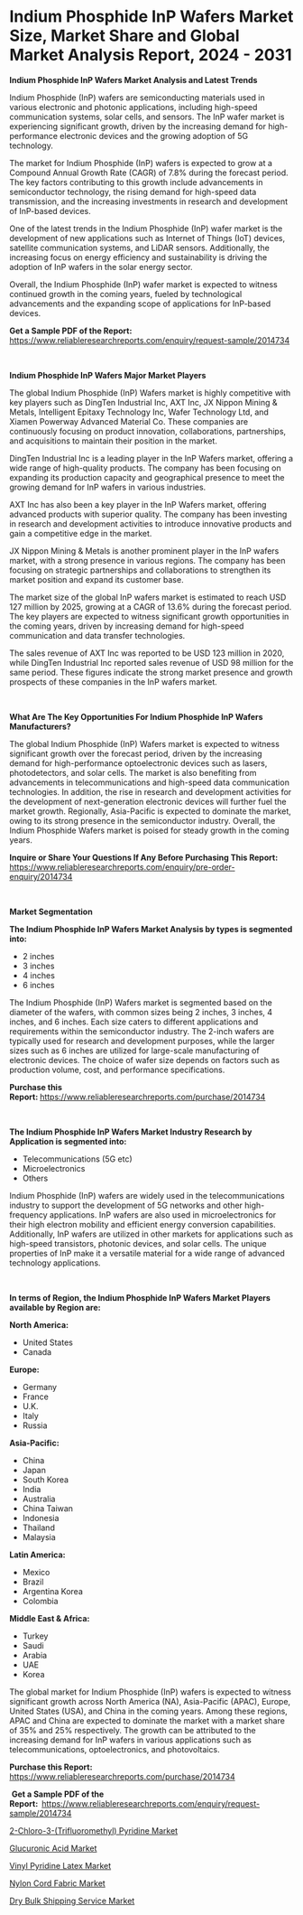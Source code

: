 <p><h1>Indium Phosphide InP Wafers Market Size, Market Share and Global Market Analysis Report, 2024 - 2031</h1></p><p><strong>Indium Phosphide InP Wafers Market Analysis and Latest Trends</strong></p>
<p><p>Indium Phosphide (InP) wafers are semiconducting materials used in various electronic and photonic applications, including high-speed communication systems, solar cells, and sensors. The InP wafer market is experiencing significant growth, driven by the increasing demand for high-performance electronic devices and the growing adoption of 5G technology.</p><p>The market for Indium Phosphide (InP) wafers is expected to grow at a Compound Annual Growth Rate (CAGR) of 7.8% during the forecast period. The key factors contributing to this growth include advancements in semiconductor technology, the rising demand for high-speed data transmission, and the increasing investments in research and development of InP-based devices.</p><p>One of the latest trends in the Indium Phosphide (InP) wafer market is the development of new applications such as Internet of Things (IoT) devices, satellite communication systems, and LiDAR sensors. Additionally, the increasing focus on energy efficiency and sustainability is driving the adoption of InP wafers in the solar energy sector.</p><p>Overall, the Indium Phosphide (InP) wafer market is expected to witness continued growth in the coming years, fueled by technological advancements and the expanding scope of applications for InP-based devices.</p></p>
<p><strong>Get a Sample PDF of the Report:&nbsp;</strong> <a href="https://www.reliableresearchreports.com/enquiry/request-sample/2014734">https://www.reliableresearchreports.com/enquiry/request-sample/2014734</a></p>
<p>&nbsp;</p>
<p><strong>Indium Phosphide InP Wafers Major Market Players</strong></p>
<p><p>The global Indium Phosphide (InP) Wafers market is highly competitive with key players such as DingTen Industrial Inc, AXT Inc, JX Nippon Mining & Metals, Intelligent Epitaxy Technology Inc, Wafer Technology Ltd, and Xiamen Powerway Advanced Material Co. These companies are continuously focusing on product innovation, collaborations, partnerships, and acquisitions to maintain their position in the market.</p><p>DingTen Industrial Inc is a leading player in the InP Wafers market, offering a wide range of high-quality products. The company has been focusing on expanding its production capacity and geographical presence to meet the growing demand for InP wafers in various industries.</p><p>AXT Inc has also been a key player in the InP Wafers market, offering advanced products with superior quality. The company has been investing in research and development activities to introduce innovative products and gain a competitive edge in the market.</p><p>JX Nippon Mining & Metals is another prominent player in the InP wafers market, with a strong presence in various regions. The company has been focusing on strategic partnerships and collaborations to strengthen its market position and expand its customer base.</p><p>The market size of the global InP wafers market is estimated to reach USD 127 million by 2025, growing at a CAGR of 13.6% during the forecast period. The key players are expected to witness significant growth opportunities in the coming years, driven by increasing demand for high-speed communication and data transfer technologies.</p><p>The sales revenue of AXT Inc was reported to be USD 123 million in 2020, while DingTen Industrial Inc reported sales revenue of USD 98 million for the same period. These figures indicate the strong market presence and growth prospects of these companies in the InP wafers market.</p></p>
<p>&nbsp;</p>
<p><strong>What Are The Key Opportunities For Indium Phosphide InP Wafers Manufacturers?</strong></p>
<p><p>The global Indium Phosphide (InP) Wafers market is expected to witness significant growth over the forecast period, driven by the increasing demand for high-performance optoelectronic devices such as lasers, photodetectors, and solar cells. The market is also benefiting from advancements in telecommunications and high-speed data communication technologies. In addition, the rise in research and development activities for the development of next-generation electronic devices will further fuel the market growth. Regionally, Asia-Pacific is expected to dominate the market, owing to its strong presence in the semiconductor industry. Overall, the Indium Phosphide Wafers market is poised for steady growth in the coming years.</p></p>
<p><strong>Inquire or Share Your Questions If Any Before Purchasing This Report:</strong> <a href="https://www.reliableresearchreports.com/enquiry/pre-order-enquiry/2014734">https://www.reliableresearchreports.com/enquiry/pre-order-enquiry/2014734</a></p>
<p>&nbsp;</p>
<p><strong>Market Segmentation</strong></p>
<p><strong>The Indium Phosphide InP Wafers Market Analysis by types is segmented into:</strong></p>
<p><ul><li>2 inches</li><li>3 inches</li><li>4 inches</li><li>6 inches</li></ul></p>
<p><p>The Indium Phosphide (InP) Wafers market is segmented based on the diameter of the wafers, with common sizes being 2 inches, 3 inches, 4 inches, and 6 inches. Each size caters to different applications and requirements within the semiconductor industry. The 2-inch wafers are typically used for research and development purposes, while the larger sizes such as 6 inches are utilized for large-scale manufacturing of electronic devices. The choice of wafer size depends on factors such as production volume, cost, and performance specifications.</p></p>
<p><strong>Purchase this Report:&nbsp;</strong><a href="https://www.reliableresearchreports.com/purchase/2014734">https://www.reliableresearchreports.com/purchase/2014734</a></p>
<p>&nbsp;</p>
<p><strong>The Indium Phosphide InP Wafers Market Industry Research by Application is segmented into:</strong></p>
<p><ul><li>Telecommunications (5G etc)</li><li>Microelectronics</li><li>Others</li></ul></p>
<p><p>Indium Phosphide (InP) wafers are widely used in the telecommunications industry to support the development of 5G networks and other high-frequency applications. InP wafers are also used in microelectronics for their high electron mobility and efficient energy conversion capabilities. Additionally, InP wafers are utilized in other markets for applications such as high-speed transistors, photonic devices, and solar cells. The unique properties of InP make it a versatile material for a wide range of advanced technology applications.</p></p>
<p>&nbsp;</p>
<p><strong>In terms of Region, the Indium Phosphide InP Wafers Market Players available by Region are:</strong></p>
<p>
    <p> <strong> North America: </strong>
        <ul>
            <li>United States</li>
            <li>Canada</li>
        </ul>
        </p> 
    <p> <strong> Europe: </strong>
        <ul>
            <li>Germany</li>
            <li>France</li>
            <li>U.K.</li>
            <li>Italy</li>
            <li>Russia</li>
        </ul>
        </p> 
    <p> <strong> Asia-Pacific: </strong>
        <ul>
            <li>China</li>
            <li>Japan</li>
            <li>South Korea</li>
            <li>India</li>
            <li>Australia</li>
            <li>China Taiwan</li>
            <li>Indonesia</li>
            <li>Thailand</li>
            <li>Malaysia</li>
        </ul>
        </p> 
    <p> <strong> Latin America: </strong>
        <ul>
            <li>Mexico</li>
            <li>Brazil</li>
            <li>Argentina Korea</li>
            <li>Colombia</li>
        </ul>
        </p> 
    <p> <strong> Middle East & Africa: </strong>
        <ul>
            <li>Turkey</li>
            <li>Saudi</li>
            <li>Arabia</li>
            <li>UAE</li>
            <li>Korea</li>
        </ul>
    </p>
    </p>
<p><p>The global market for Indium Phosphide (InP) wafers is expected to witness significant growth across North America (NA), Asia-Pacific (APAC), Europe, United States (USA), and China in the coming years. Among these regions, APAC and China are expected to dominate the market with a market share of 35% and 25% respectively. The growth can be attributed to the increasing demand for InP wafers in various applications such as telecommunications, optoelectronics, and photovoltaics.</p></p>
<p><strong>Purchase this Report: </strong><a href="https://www.reliableresearchreports.com/purchase/2014734">https://www.reliableresearchreports.com/purchase/2014734</a></p>
<p>&nbsp;<strong>Get a Sample PDF of the Report:&nbsp;&nbsp;</strong><a href="https://www.reliableresearchreports.com/enquiry/request-sample/2014734">https://www.reliableresearchreports.com/enquiry/request-sample/2014734</a></p>
<p><strong></strong></p>
<p><p><a href="https://sulfuric-clavicle-d39.notion.site/2-Chloro-3-Trifluoromethyl-Pyridine-Market-Dynamics-2024-2031-Also-about-Its-Market-Trends-Proje-33d91bcc86f64f3ca17b987cabda060f">2-Chloro-3-(Trifluoromethyl) Pyridine Market</a></p><p><a href="https://view.publitas.com/reportprime-1/glucuronic-acid-market-furnish-information-about-market-size-market-share-market-dynamics-and-projections-spanning-from-2024-to-2031/">Glucuronic Acid Market</a></p><p><a href="https://automatic-knee-4c7.notion.site/Global-Vinyl-Pyridine-Latex-Market-Size-and-Market-Trends-Insights-and-Projections-from-2024-to-203-eac75c6025914685b525cff8aaf0efd3">Vinyl Pyridine Latex Market</a></p><p><a href="https://view.publitas.com/reportprime-1/nylon-cord-fabric-market-size-evaluating-its-market-trends-growth-and-projections-2024-2031/">Nylon Cord Fabric Market</a></p><p><a href="https://automatic-knee-4c7.notion.site/Dry-Bulk-Shipping-Service-Market-with-the-goal-of-estimating-the-market-size-and-future-growth-poten-df2108b8ca4d4c298a6d9f956b58e8d0">Dry Bulk Shipping Service Market</a></p></p>